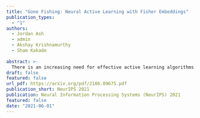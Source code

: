 ```yaml
---
title: "Gone Fishing: Neural Active Learning with Fisher Embeddings"
publication_types:
  - "1"
authors:
  - Jordan Ash
  - admin
  - Akshay Krishnamurthy
  - Sham Kakade
 
abstract: >-
  There is an increasing need for effective active learning algorithms that are compatible with deep neural networks. While there are many classic, well-studied sample selection methods, the non-convexity and varying internal representation of neural models make it unclear how to extend these approaches. This article introduces BAIT, a practical, tractable, and high-performing active learning algorithm for neural networks that addresses these concerns. BAIT draws inspiration from the theoretical analysis of maximum likelihood estimators (MLE) for parametric models. It selects batches of samples by optimizing a bound on the MLE error in terms of the Fisher information, which we show can be implemented efficiently at scale by exploiting linear-algebraic structure especially amenable to execution on modern hardware. Our experiments show that BAIT outperforms the previous state of the art on both classification and regression problems, and is flexible enough to be used with a variety of model architectures.
draft: false
featured: false
url_pdf: https://arxiv.org/pdf/2106.09675.pdf
publication_short: NeurIPS 2021
publication: Neural Information Processing Systems (NeurIPS) 2021
featured: false
date: "2021-06-01"
---
```


